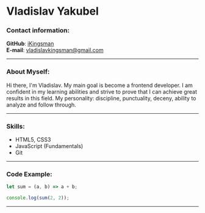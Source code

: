 # Vladislav Yakubel

### Contact information:

**GitHub**: [iKingsman](https://github.com/iKingsman) \
**E-mail**: vladislavkingsman@gmail.com 

---

### About Myself:

Hi there, I'm Vladislav. My main goal is become a frontend developer. I am confident in my learning abilities and strive to prove that I can achieve great results in this field. My personality: discipline, punctuality, deceny, ability to analyze and follow through.

---

### Skills:

* HTML5, CSS3
* JavaScript (Fundamentals)
* Git

---

### Code Example:

``` javascript
let sum = (a, b) => a + b;

console.log(sum(2, 2));
```

---
